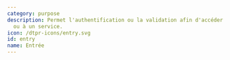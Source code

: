 ```yaml
---
category: purpose
description: Permet l'authentification ou la validation afin d'accéder à un espace
  ou à un service. 
icon: /dtpr-icons/entry.svg
id: entry
name: Entrée
---
```

